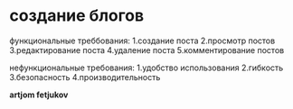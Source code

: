 # создание блогов
функциональные треббования:
1.создание поста
2.просмотр постов
3.редактирование поста
4.удаление поста
5.комментирование постов



нефункциональные требования:
1.удобство использования
2.гибкость
3.безопасность
4.производительность

**artjom fetjukov**

